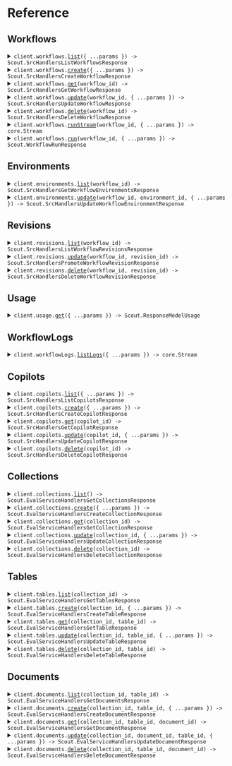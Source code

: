 # Reference

## Workflows

<details><summary><code>client.workflows.<a href="/src/api/resources/workflows/client/Client.ts">list</a>({ ...params }) -> Scout.SrcHandlersListWorkflowsResponse</code></summary>
<dl>
<dd>

#### 📝 Description

<dl>
<dd>

<dl>
<dd>

List all workflows in the organization

</dd>
</dl>
</dd>
</dl>

#### 🔌 Usage

<dl>
<dd>

<dl>
<dd>

```typescript
await client.workflows.list();
```

</dd>
</dl>
</dd>
</dl>

#### ⚙️ Parameters

<dl>
<dd>

<dl>
<dd>

**request:** `Scout.WorkflowsListRequest`

</dd>
</dl>

<dl>
<dd>

**requestOptions:** `Workflows.RequestOptions`

</dd>
</dl>
</dd>
</dl>

</dd>
</dl>
</details>

<details><summary><code>client.workflows.<a href="/src/api/resources/workflows/client/Client.ts">create</a>({ ...params }) -> Scout.SrcHandlersCreateWorkflowResponse</code></summary>
<dl>
<dd>

#### 🔌 Usage

<dl>
<dd>

<dl>
<dd>

```typescript
await client.workflows.create({});
```

</dd>
</dl>
</dd>
</dl>

#### ⚙️ Parameters

<dl>
<dd>

<dl>
<dd>

**request:** `Scout.WorkflowConfigInput`

</dd>
</dl>

<dl>
<dd>

**requestOptions:** `Workflows.RequestOptions`

</dd>
</dl>
</dd>
</dl>

</dd>
</dl>
</details>

<details><summary><code>client.workflows.<a href="/src/api/resources/workflows/client/Client.ts">get</a>(workflow_id) -> Scout.SrcHandlersGetWorkflowResponse</code></summary>
<dl>
<dd>

#### 📝 Description

<dl>
<dd>

<dl>
<dd>

Fetch app configuration by ID.

</dd>
</dl>
</dd>
</dl>

#### 🔌 Usage

<dl>
<dd>

<dl>
<dd>

```typescript
await client.workflows.get("workflow_id");
```

</dd>
</dl>
</dd>
</dl>

#### ⚙️ Parameters

<dl>
<dd>

<dl>
<dd>

**workflow_id:** `string`

</dd>
</dl>

<dl>
<dd>

**requestOptions:** `Workflows.RequestOptions`

</dd>
</dl>
</dd>
</dl>

</dd>
</dl>
</details>

<details><summary><code>client.workflows.<a href="/src/api/resources/workflows/client/Client.ts">update</a>(workflow_id, { ...params }) -> Scout.SrcHandlersUpdateWorkflowResponse</code></summary>
<dl>
<dd>

#### 🔌 Usage

<dl>
<dd>

<dl>
<dd>

```typescript
await client.workflows.update("workflow_id", {});
```

</dd>
</dl>
</dd>
</dl>

#### ⚙️ Parameters

<dl>
<dd>

<dl>
<dd>

**workflow_id:** `string`

</dd>
</dl>

<dl>
<dd>

**request:** `Scout.WorkflowConfigInput`

</dd>
</dl>

<dl>
<dd>

**requestOptions:** `Workflows.RequestOptions`

</dd>
</dl>
</dd>
</dl>

</dd>
</dl>
</details>

<details><summary><code>client.workflows.<a href="/src/api/resources/workflows/client/Client.ts">delete</a>(workflow_id) -> Scout.SrcHandlersDeleteWorkflowResponse</code></summary>
<dl>
<dd>

#### 🔌 Usage

<dl>
<dd>

<dl>
<dd>

```typescript
await client.workflows.delete("workflow_id");
```

</dd>
</dl>
</dd>
</dl>

#### ⚙️ Parameters

<dl>
<dd>

<dl>
<dd>

**workflow_id:** `string`

</dd>
</dl>

<dl>
<dd>

**requestOptions:** `Workflows.RequestOptions`

</dd>
</dl>
</dd>
</dl>

</dd>
</dl>
</details>

<details><summary><code>client.workflows.<a href="/src/api/resources/workflows/client/Client.ts">runStream</a>(workflow_id, { ...params }) -> core.Stream<Scout.WorkflowRunStreamResponse></code></summary>
<dl>
<dd>

#### 🔌 Usage

<dl>
<dd>

<dl>
<dd>

```typescript
await client.workflows.runStream("string", {
    environment: "string",
    revision_id: "string",
    session_id: "string",
    inputs: {
        string: true,
    },
});
```

</dd>
</dl>
</dd>
</dl>

#### ⚙️ Parameters

<dl>
<dd>

<dl>
<dd>

**workflow_id:** `string`

</dd>
</dl>

<dl>
<dd>

**request:** `Scout.WorkflowsRunStreamRequest`

</dd>
</dl>

<dl>
<dd>

**requestOptions:** `Workflows.RequestOptions`

</dd>
</dl>
</dd>
</dl>

</dd>
</dl>
</details>

<details><summary><code>client.workflows.<a href="/src/api/resources/workflows/client/Client.ts">run</a>(workflow_id, { ...params }) -> Scout.WorkflowRunResponse</code></summary>
<dl>
<dd>

#### 🔌 Usage

<dl>
<dd>

<dl>
<dd>

```typescript
await client.workflows.run("workflow_id", {});
```

</dd>
</dl>
</dd>
</dl>

#### ⚙️ Parameters

<dl>
<dd>

<dl>
<dd>

**workflow_id:** `string`

</dd>
</dl>

<dl>
<dd>

**request:** `Scout.WorkflowsRunRequest`

</dd>
</dl>

<dl>
<dd>

**requestOptions:** `Workflows.RequestOptions`

</dd>
</dl>
</dd>
</dl>

</dd>
</dl>
</details>

## Environments

<details><summary><code>client.environments.<a href="/src/api/resources/environments/client/Client.ts">list</a>(workflow_id) -> Scout.SrcHandlersGetWorkflowEnvironmentsResponse</code></summary>
<dl>
<dd>

#### 📝 Description

<dl>
<dd>

<dl>
<dd>

List all environments for a workflow in the organization

</dd>
</dl>
</dd>
</dl>

#### 🔌 Usage

<dl>
<dd>

<dl>
<dd>

```typescript
await client.environments.list("workflow_id");
```

</dd>
</dl>
</dd>
</dl>

#### ⚙️ Parameters

<dl>
<dd>

<dl>
<dd>

**workflow_id:** `string`

</dd>
</dl>

<dl>
<dd>

**requestOptions:** `Environments.RequestOptions`

</dd>
</dl>
</dd>
</dl>

</dd>
</dl>
</details>

<details><summary><code>client.environments.<a href="/src/api/resources/environments/client/Client.ts">update</a>(workflow_id, environment_id, { ...params }) -> Scout.SrcHandlersUpdateWorkflowEnvironmentResponse</code></summary>
<dl>
<dd>

#### 📝 Description

<dl>
<dd>

<dl>
<dd>

Update deployments within a workflow environment

</dd>
</dl>
</dd>
</dl>

#### 🔌 Usage

<dl>
<dd>

<dl>
<dd>

```typescript
await client.environments.update("workflow_id", "environment_id", {
    name: "name",
    description: "description",
    deployments: [
        {
            revision_lookup: Scout.EnvironmentDeploymentConfigRevisionLookup.Latest,
        },
    ],
});
```

</dd>
</dl>
</dd>
</dl>

#### ⚙️ Parameters

<dl>
<dd>

<dl>
<dd>

**workflow_id:** `string`

</dd>
</dl>

<dl>
<dd>

**environment_id:** `string`

</dd>
</dl>

<dl>
<dd>

**request:** `Scout.UpdateRequestBody`

</dd>
</dl>

<dl>
<dd>

**requestOptions:** `Environments.RequestOptions`

</dd>
</dl>
</dd>
</dl>

</dd>
</dl>
</details>

## Revisions

<details><summary><code>client.revisions.<a href="/src/api/resources/revisions/client/Client.ts">list</a>(workflow_id) -> Scout.SrcHandlersListWorkflowRevisionsResponse</code></summary>
<dl>
<dd>

#### 📝 Description

<dl>
<dd>

<dl>
<dd>

List all app revisions in the organization

</dd>
</dl>
</dd>
</dl>

#### 🔌 Usage

<dl>
<dd>

<dl>
<dd>

```typescript
await client.revisions.list("workflow_id");
```

</dd>
</dl>
</dd>
</dl>

#### ⚙️ Parameters

<dl>
<dd>

<dl>
<dd>

**workflow_id:** `string`

</dd>
</dl>

<dl>
<dd>

**requestOptions:** `Revisions.RequestOptions`

</dd>
</dl>
</dd>
</dl>

</dd>
</dl>
</details>

<details><summary><code>client.revisions.<a href="/src/api/resources/revisions/client/Client.ts">update</a>(workflow_id, revision_id) -> Scout.SrcHandlersPromoteWorkflowRevisionResponse</code></summary>
<dl>
<dd>

#### 🔌 Usage

<dl>
<dd>

<dl>
<dd>

```typescript
await client.revisions.update("workflow_id", "revision_id");
```

</dd>
</dl>
</dd>
</dl>

#### ⚙️ Parameters

<dl>
<dd>

<dl>
<dd>

**workflow_id:** `string`

</dd>
</dl>

<dl>
<dd>

**revision_id:** `string`

</dd>
</dl>

<dl>
<dd>

**requestOptions:** `Revisions.RequestOptions`

</dd>
</dl>
</dd>
</dl>

</dd>
</dl>
</details>

<details><summary><code>client.revisions.<a href="/src/api/resources/revisions/client/Client.ts">delete</a>(workflow_id, revision_id) -> Scout.SrcHandlersDeleteWorkflowRevisionResponse</code></summary>
<dl>
<dd>

#### 🔌 Usage

<dl>
<dd>

<dl>
<dd>

```typescript
await client.revisions.delete("workflow_id", "revision_id");
```

</dd>
</dl>
</dd>
</dl>

#### ⚙️ Parameters

<dl>
<dd>

<dl>
<dd>

**workflow_id:** `string`

</dd>
</dl>

<dl>
<dd>

**revision_id:** `string`

</dd>
</dl>

<dl>
<dd>

**requestOptions:** `Revisions.RequestOptions`

</dd>
</dl>
</dd>
</dl>

</dd>
</dl>
</details>

## Usage

<details><summary><code>client.usage.<a href="/src/api/resources/usage/client/Client.ts">get</a>({ ...params }) -> Scout.ResponseModelUsage</code></summary>
<dl>
<dd>

#### 🔌 Usage

<dl>
<dd>

<dl>
<dd>

```typescript
await client.usage.get();
```

</dd>
</dl>
</dd>
</dl>

#### ⚙️ Parameters

<dl>
<dd>

<dl>
<dd>

**request:** `Scout.UsageGetRequest`

</dd>
</dl>

<dl>
<dd>

**requestOptions:** `Usage.RequestOptions`

</dd>
</dl>
</dd>
</dl>

</dd>
</dl>
</details>

## WorkflowLogs

<details><summary><code>client.workflowLogs.<a href="/src/api/resources/workflowLogs/client/Client.ts">listLogs</a>({ ...params }) -> core.Stream<Scout.WorkflowLogsListLogsResponse></code></summary>
<dl>
<dd>

#### 🔌 Usage

<dl>
<dd>

<dl>
<dd>

```typescript
await client.workflowLogs.listLogs({
    workflow_id: "string",
    start_date: "string",
    end_date: "string",
    limit: 1,
    session_id: "string",
    status: "string",
    cursor: "string",
});
```

</dd>
</dl>
</dd>
</dl>

#### ⚙️ Parameters

<dl>
<dd>

<dl>
<dd>

**request:** `Scout.WorkflowLogsListLogsRequest`

</dd>
</dl>

<dl>
<dd>

**requestOptions:** `WorkflowLogs.RequestOptions`

</dd>
</dl>
</dd>
</dl>

</dd>
</dl>
</details>

## Copilots

<details><summary><code>client.copilots.<a href="/src/api/resources/copilots/client/Client.ts">list</a>({ ...params }) -> Scout.SrcHandlersListCopilotsResponse</code></summary>
<dl>
<dd>

#### 📝 Description

<dl>
<dd>

<dl>
<dd>

List all copilots in the organization

</dd>
</dl>
</dd>
</dl>

#### 🔌 Usage

<dl>
<dd>

<dl>
<dd>

```typescript
await client.copilots.list();
```

</dd>
</dl>
</dd>
</dl>

#### ⚙️ Parameters

<dl>
<dd>

<dl>
<dd>

**request:** `Scout.CopilotsListRequest`

</dd>
</dl>

<dl>
<dd>

**requestOptions:** `Copilots.RequestOptions`

</dd>
</dl>
</dd>
</dl>

</dd>
</dl>
</details>

<details><summary><code>client.copilots.<a href="/src/api/resources/copilots/client/Client.ts">create</a>({ ...params }) -> Scout.SrcHandlersCreateCopilotResponse</code></summary>
<dl>
<dd>

#### 🔌 Usage

<dl>
<dd>

<dl>
<dd>

```typescript
await client.copilots.create({});
```

</dd>
</dl>
</dd>
</dl>

#### ⚙️ Parameters

<dl>
<dd>

<dl>
<dd>

**request:** `Scout.CopilotConfig`

</dd>
</dl>

<dl>
<dd>

**requestOptions:** `Copilots.RequestOptions`

</dd>
</dl>
</dd>
</dl>

</dd>
</dl>
</details>

<details><summary><code>client.copilots.<a href="/src/api/resources/copilots/client/Client.ts">get</a>(copilot_id) -> Scout.SrcHandlersGetCopilotResponse</code></summary>
<dl>
<dd>

#### 📝 Description

<dl>
<dd>

<dl>
<dd>

Fetch app configuration by ID.

</dd>
</dl>
</dd>
</dl>

#### 🔌 Usage

<dl>
<dd>

<dl>
<dd>

```typescript
await client.copilots.get("copilot_id");
```

</dd>
</dl>
</dd>
</dl>

#### ⚙️ Parameters

<dl>
<dd>

<dl>
<dd>

**copilot_id:** `string`

</dd>
</dl>

<dl>
<dd>

**requestOptions:** `Copilots.RequestOptions`

</dd>
</dl>
</dd>
</dl>

</dd>
</dl>
</details>

<details><summary><code>client.copilots.<a href="/src/api/resources/copilots/client/Client.ts">update</a>(copilot_id, { ...params }) -> Scout.SrcHandlersUpdateCopilotResponse</code></summary>
<dl>
<dd>

#### 🔌 Usage

<dl>
<dd>

<dl>
<dd>

```typescript
await client.copilots.update("copilot_id", {});
```

</dd>
</dl>
</dd>
</dl>

#### ⚙️ Parameters

<dl>
<dd>

<dl>
<dd>

**copilot_id:** `string`

</dd>
</dl>

<dl>
<dd>

**request:** `Scout.CopilotConfig`

</dd>
</dl>

<dl>
<dd>

**requestOptions:** `Copilots.RequestOptions`

</dd>
</dl>
</dd>
</dl>

</dd>
</dl>
</details>

<details><summary><code>client.copilots.<a href="/src/api/resources/copilots/client/Client.ts">delete</a>(copilot_id) -> Scout.SrcHandlersDeleteCopilotResponse</code></summary>
<dl>
<dd>

#### 🔌 Usage

<dl>
<dd>

<dl>
<dd>

```typescript
await client.copilots.delete("copilot_id");
```

</dd>
</dl>
</dd>
</dl>

#### ⚙️ Parameters

<dl>
<dd>

<dl>
<dd>

**copilot_id:** `string`

</dd>
</dl>

<dl>
<dd>

**requestOptions:** `Copilots.RequestOptions`

</dd>
</dl>
</dd>
</dl>

</dd>
</dl>
</details>

## Collections

<details><summary><code>client.collections.<a href="/src/api/resources/collections/client/Client.ts">list</a>() -> Scout.EvalServiceHandlersGetCollectionsResponse</code></summary>
<dl>
<dd>

#### 🔌 Usage

<dl>
<dd>

<dl>
<dd>

```typescript
await client.collections.list();
```

</dd>
</dl>
</dd>
</dl>

#### ⚙️ Parameters

<dl>
<dd>

<dl>
<dd>

**requestOptions:** `Collections.RequestOptions`

</dd>
</dl>
</dd>
</dl>

</dd>
</dl>
</details>

<details><summary><code>client.collections.<a href="/src/api/resources/collections/client/Client.ts">create</a>({ ...params }) -> Scout.EvalServiceHandlersCreateCollectionResponse</code></summary>
<dl>
<dd>

#### 🔌 Usage

<dl>
<dd>

<dl>
<dd>

```typescript
await client.collections.create({});
```

</dd>
</dl>
</dd>
</dl>

#### ⚙️ Parameters

<dl>
<dd>

<dl>
<dd>

**request:** `Scout.CollectionConfig`

</dd>
</dl>

<dl>
<dd>

**requestOptions:** `Collections.RequestOptions`

</dd>
</dl>
</dd>
</dl>

</dd>
</dl>
</details>

<details><summary><code>client.collections.<a href="/src/api/resources/collections/client/Client.ts">get</a>(collection_id) -> Scout.EvalServiceHandlersGetCollectionResponse</code></summary>
<dl>
<dd>

#### 🔌 Usage

<dl>
<dd>

<dl>
<dd>

```typescript
await client.collections.get("collection_id");
```

</dd>
</dl>
</dd>
</dl>

#### ⚙️ Parameters

<dl>
<dd>

<dl>
<dd>

**collection_id:** `string`

</dd>
</dl>

<dl>
<dd>

**requestOptions:** `Collections.RequestOptions`

</dd>
</dl>
</dd>
</dl>

</dd>
</dl>
</details>

<details><summary><code>client.collections.<a href="/src/api/resources/collections/client/Client.ts">update</a>(collection_id, { ...params }) -> Scout.EvalServiceHandlersUpdateCollectionResponse</code></summary>
<dl>
<dd>

#### 🔌 Usage

<dl>
<dd>

<dl>
<dd>

```typescript
await client.collections.update("collection_id", {});
```

</dd>
</dl>
</dd>
</dl>

#### ⚙️ Parameters

<dl>
<dd>

<dl>
<dd>

**collection_id:** `string`

</dd>
</dl>

<dl>
<dd>

**request:** `Scout.CollectionConfig`

</dd>
</dl>

<dl>
<dd>

**requestOptions:** `Collections.RequestOptions`

</dd>
</dl>
</dd>
</dl>

</dd>
</dl>
</details>

<details><summary><code>client.collections.<a href="/src/api/resources/collections/client/Client.ts">delete</a>(collection_id) -> Scout.EvalServiceHandlersDeleteCollectionResponse</code></summary>
<dl>
<dd>

#### 📝 Description

<dl>
<dd>

<dl>
<dd>

Delete a collection given a collection_id.

</dd>
</dl>
</dd>
</dl>

#### 🔌 Usage

<dl>
<dd>

<dl>
<dd>

```typescript
await client.collections.delete("collection_id");
```

</dd>
</dl>
</dd>
</dl>

#### ⚙️ Parameters

<dl>
<dd>

<dl>
<dd>

**collection_id:** `string`

</dd>
</dl>

<dl>
<dd>

**requestOptions:** `Collections.RequestOptions`

</dd>
</dl>
</dd>
</dl>

</dd>
</dl>
</details>

## Tables

<details><summary><code>client.tables.<a href="/src/api/resources/tables/client/Client.ts">list</a>(collection_id) -> Scout.EvalServiceHandlersGetTablesResponse</code></summary>
<dl>
<dd>

#### 🔌 Usage

<dl>
<dd>

<dl>
<dd>

```typescript
await client.tables.list("collection_id");
```

</dd>
</dl>
</dd>
</dl>

#### ⚙️ Parameters

<dl>
<dd>

<dl>
<dd>

**collection_id:** `string`

</dd>
</dl>

<dl>
<dd>

**requestOptions:** `Tables.RequestOptions`

</dd>
</dl>
</dd>
</dl>

</dd>
</dl>
</details>

<details><summary><code>client.tables.<a href="/src/api/resources/tables/client/Client.ts">create</a>(collection_id, { ...params }) -> Scout.EvalServiceHandlersCreateTableResponse</code></summary>
<dl>
<dd>

#### 🔌 Usage

<dl>
<dd>

<dl>
<dd>

```typescript
await client.tables.create("collection_id", {});
```

</dd>
</dl>
</dd>
</dl>

#### ⚙️ Parameters

<dl>
<dd>

<dl>
<dd>

**collection_id:** `string`

</dd>
</dl>

<dl>
<dd>

**request:** `Scout.TableConfigInput`

</dd>
</dl>

<dl>
<dd>

**requestOptions:** `Tables.RequestOptions`

</dd>
</dl>
</dd>
</dl>

</dd>
</dl>
</details>

<details><summary><code>client.tables.<a href="/src/api/resources/tables/client/Client.ts">get</a>(collection_id, table_id) -> Scout.EvalServiceHandlersGetTableResponse</code></summary>
<dl>
<dd>

#### 🔌 Usage

<dl>
<dd>

<dl>
<dd>

```typescript
await client.tables.get("collection_id", "table_id");
```

</dd>
</dl>
</dd>
</dl>

#### ⚙️ Parameters

<dl>
<dd>

<dl>
<dd>

**collection_id:** `string`

</dd>
</dl>

<dl>
<dd>

**table_id:** `string`

</dd>
</dl>

<dl>
<dd>

**requestOptions:** `Tables.RequestOptions`

</dd>
</dl>
</dd>
</dl>

</dd>
</dl>
</details>

<details><summary><code>client.tables.<a href="/src/api/resources/tables/client/Client.ts">update</a>(collection_id, table_id, { ...params }) -> Scout.EvalServiceHandlersUpdateTableResponse</code></summary>
<dl>
<dd>

#### 🔌 Usage

<dl>
<dd>

<dl>
<dd>

```typescript
await client.tables.update("collection_id", "table_id", {});
```

</dd>
</dl>
</dd>
</dl>

#### ⚙️ Parameters

<dl>
<dd>

<dl>
<dd>

**collection_id:** `string`

</dd>
</dl>

<dl>
<dd>

**table_id:** `string`

</dd>
</dl>

<dl>
<dd>

**request:** `Scout.TableConfigInput`

</dd>
</dl>

<dl>
<dd>

**requestOptions:** `Tables.RequestOptions`

</dd>
</dl>
</dd>
</dl>

</dd>
</dl>
</details>

<details><summary><code>client.tables.<a href="/src/api/resources/tables/client/Client.ts">delete</a>(collection_id, table_id) -> Scout.EvalServiceHandlersDeleteTableResponse</code></summary>
<dl>
<dd>

#### 📝 Description

<dl>
<dd>

<dl>
<dd>

Delete a table given a table_id.

</dd>
</dl>
</dd>
</dl>

#### 🔌 Usage

<dl>
<dd>

<dl>
<dd>

```typescript
await client.tables.delete("collection_id", "table_id");
```

</dd>
</dl>
</dd>
</dl>

#### ⚙️ Parameters

<dl>
<dd>

<dl>
<dd>

**collection_id:** `string`

</dd>
</dl>

<dl>
<dd>

**table_id:** `string`

</dd>
</dl>

<dl>
<dd>

**requestOptions:** `Tables.RequestOptions`

</dd>
</dl>
</dd>
</dl>

</dd>
</dl>
</details>

## Documents

<details><summary><code>client.documents.<a href="/src/api/resources/documents/client/Client.ts">list</a>(collection_id, table_id) -> Scout.EvalServiceHandlersGetDocumentsResponse</code></summary>
<dl>
<dd>

#### 🔌 Usage

<dl>
<dd>

<dl>
<dd>

```typescript
await client.documents.list("collection_id", "table_id");
```

</dd>
</dl>
</dd>
</dl>

#### ⚙️ Parameters

<dl>
<dd>

<dl>
<dd>

**collection_id:** `string`

</dd>
</dl>

<dl>
<dd>

**table_id:** `string`

</dd>
</dl>

<dl>
<dd>

**requestOptions:** `Documents.RequestOptions`

</dd>
</dl>
</dd>
</dl>

</dd>
</dl>
</details>

<details><summary><code>client.documents.<a href="/src/api/resources/documents/client/Client.ts">create</a>(collection_id, table_id, { ...params }) -> Scout.EvalServiceHandlersCreateDocumentResponse</code></summary>
<dl>
<dd>

#### 🔌 Usage

<dl>
<dd>

<dl>
<dd>

```typescript
await client.documents.create("collection_id", "table_id", {
    key: true,
});
```

</dd>
</dl>
</dd>
</dl>

#### ⚙️ Parameters

<dl>
<dd>

<dl>
<dd>

**collection_id:** `string`

</dd>
</dl>

<dl>
<dd>

**table_id:** `string`

</dd>
</dl>

<dl>
<dd>

**request:** `Scout.DocumentsCreateRequest`

</dd>
</dl>

<dl>
<dd>

**requestOptions:** `Documents.RequestOptions`

</dd>
</dl>
</dd>
</dl>

</dd>
</dl>
</details>

<details><summary><code>client.documents.<a href="/src/api/resources/documents/client/Client.ts">get</a>(collection_id, table_id, document_id) -> Scout.EvalServiceHandlersGetDocumentResponse</code></summary>
<dl>
<dd>

#### 🔌 Usage

<dl>
<dd>

<dl>
<dd>

```typescript
await client.documents.get("collection_id", "table_id", "document_id");
```

</dd>
</dl>
</dd>
</dl>

#### ⚙️ Parameters

<dl>
<dd>

<dl>
<dd>

**collection_id:** `string`

</dd>
</dl>

<dl>
<dd>

**table_id:** `string`

</dd>
</dl>

<dl>
<dd>

**document_id:** `string`

</dd>
</dl>

<dl>
<dd>

**requestOptions:** `Documents.RequestOptions`

</dd>
</dl>
</dd>
</dl>

</dd>
</dl>
</details>

<details><summary><code>client.documents.<a href="/src/api/resources/documents/client/Client.ts">update</a>(collection_id, document_id, table_id, { ...params }) -> Scout.EvalServiceHandlersUpdateDocumentResponse</code></summary>
<dl>
<dd>

#### 🔌 Usage

<dl>
<dd>

<dl>
<dd>

```typescript
await client.documents.update("collection_id", "document_id", "table_id", {
    key: true,
});
```

</dd>
</dl>
</dd>
</dl>

#### ⚙️ Parameters

<dl>
<dd>

<dl>
<dd>

**collection_id:** `string`

</dd>
</dl>

<dl>
<dd>

**document_id:** `string`

</dd>
</dl>

<dl>
<dd>

**table_id:** `string`

</dd>
</dl>

<dl>
<dd>

**request:** `Record<string, Scout.DocumentsUpdateRequestValue>`

</dd>
</dl>

<dl>
<dd>

**requestOptions:** `Documents.RequestOptions`

</dd>
</dl>
</dd>
</dl>

</dd>
</dl>
</details>

<details><summary><code>client.documents.<a href="/src/api/resources/documents/client/Client.ts">delete</a>(collection_id, table_id, document_id) -> Scout.EvalServiceHandlersDeleteDocumentResponse</code></summary>
<dl>
<dd>

#### 📝 Description

<dl>
<dd>

<dl>
<dd>

Delete a document given a document_id.

</dd>
</dl>
</dd>
</dl>

#### 🔌 Usage

<dl>
<dd>

<dl>
<dd>

```typescript
await client.documents.delete("collection_id", "table_id", "document_id");
```

</dd>
</dl>
</dd>
</dl>

#### ⚙️ Parameters

<dl>
<dd>

<dl>
<dd>

**collection_id:** `string`

</dd>
</dl>

<dl>
<dd>

**table_id:** `string`

</dd>
</dl>

<dl>
<dd>

**document_id:** `string`

</dd>
</dl>

<dl>
<dd>

**requestOptions:** `Documents.RequestOptions`

</dd>
</dl>
</dd>
</dl>

</dd>
</dl>
</details>

